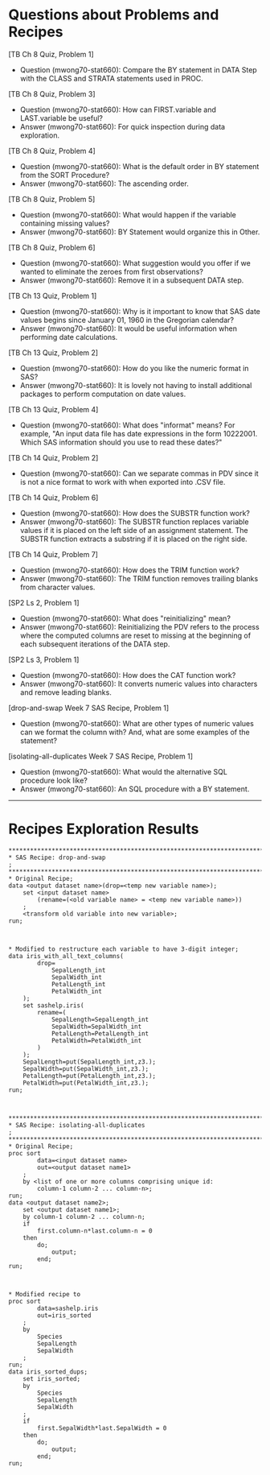 
# Questions about Problems and Recipes



[TB Ch 8 Quiz, Problem 1]
* Question (mwong70-stat660): Compare the BY statement in DATA Step with the CLASS and STRATA statements used in PROC.



[TB Ch 8 Quiz, Problem 3]
* Question (mwong70-stat660): How can FIRST.variable and LAST.variable be useful?
* Answer (mwong70-stat660): For quick inspection during data exploration.



[TB Ch 8 Quiz, Problem 4]
* Question (mwong70-stat660): What is the default order in BY statement from the SORT Procedure?
* Answer (mwong70-stat660): The ascending order.



[TB Ch 8 Quiz, Problem 5]
* Question (mwong70-stat660): What would happen if the variable containing missing values?
* Answer (mwong70-stat660): BY Statement would organize this in Other.



[TB Ch 8 Quiz, Problem 6]
* Question (mwong70-stat660): What suggestion would you offer if we wanted to eliminate the zeroes from first observations?
* Answer (mwong70-stat660): Remove it in a subsequent DATA step.



[TB Ch 13 Quiz, Problem 1]
* Question (mwong70-stat660): Why is it important to know that SAS date values begins since January 01, 1960 in the Gregorian calendar? 
* Answer (mwong70-stat660): It would be useful information when performing date calculations.



[TB Ch 13 Quiz, Problem 2]
* Question (mwong70-stat660): How do you like the numeric format in SAS?
* Answer (mwong70-stat660): It is lovely not having to install additional packages to perform computation on date values.



[TB Ch 13 Quiz, Problem 4]
* Question (mwong70-stat660): What does "informat" means? For example, "An input data file has date expressions in the form 10222001. Which SAS information should you use to read these dates?"



[TB Ch 14 Quiz, Problem 2]
* Question (mwong70-stat660): Can we separate commas in PDV since it is not a nice format to work with when exported into .CSV file.



[TB Ch 14 Quiz, Problem 6]
* Question (mwong70-stat660): How does the SUBSTR function work?
* Answer (mwong70-stat660): The SUBSTR function replaces variable values if it is placed on the left side of an assignment statement. The SUBSTR function extracts a substring if it is placed on the right side.



[TB Ch 14 Quiz, Problem 7]
* Question (mwong70-stat660): How does the TRIM function work?
* Answer (mwong70-stat660): The TRIM function removes trailing blanks from character values.



[SP2 Ls 2, Problem 1]
* Question (mwong70-stat660): What does "reinitializing" mean?
* Answer (mwong70-stat660): Reinitializing the PDV refers to the process where the computed columns are reset to missing at the beginning of each subsequent iterations of the DATA step.



[SP2 Ls 3, Problem 1]
* Question (mwong70-stat660): How does the CAT function work?
* Answer (mwong70-stat660): It converts numeric values into characters and remove leading blanks.



[drop-and-swap Week 7 SAS Recipe, Problem 1]
* Question (mwong70-stat660): What are other types of numeric values can we format the column with? And, what are some examples of the statement?



[isolating-all-duplicates Week 7 SAS Recipe, Problem 1]
* Question (mwong70-stat660): What would the alternative SQL procedure look like?
* Answer (mwong70-stat660): An SQL procedure with a BY statement.



***




# Recipes Exploration Results




```
*******************************************************************************;
* SAS Recipe: drop-and-swap                                                    ;
*******************************************************************************;
* Original Recipe;
data <output dataset name>(drop=<temp new variable name>);
    set <input dataset name>
        (rename=(<old variable name> = <temp new variable name>))
    ;
    <transform old variable into new variable>;
run;



* Modified to restructure each variable to have 3-digit integer;
data iris_with_all_text_columns(
        drop=
            SepalLength_int
            SepalWidth_int
            PetalLength_int
            PetalWidth_int
    );
    set sashelp.iris(
        rename=(
            SepalLength=SepalLength_int
            SepalWidth=SepalWidth_int
            PetalLength=PetalLength_int
            PetalWidth=PetalWidth_int
        )
    );
    SepalLength=put(SepalLength_int,z3.);
    SepalWidth=put(SepalWidth_int,z3.);
    PetalLength=put(PetalLength_int,z3.);
    PetalWidth=put(PetalWidth_int,z3.);
run;



*******************************************************************************;
* SAS Recipe: isolating-all-duplicates                                         ;
*******************************************************************************;
* Original Recipe;
proc sort
        data=<input dataset name>
        out=<output dataset name1>
    ;
    by <list of one or more columns comprising unique id:
        column-1 column-2 ... column-n>;
run;
data <output dataset name2>;
    set <output dataset name1>;
    by column-1 column-2 ... column-n;
    if
        first.column-n*last.column-n = 0
    then
        do;
            output;
        end;
run;



* Modified recipe to 
proc sort
        data=sashelp.iris
        out=iris_sorted
    ;
    by
        Species
        SepalLength
        SepalWidth
    ;
run;
data iris_sorted_dups;
    set iris_sorted;
    by
        Species
        SepalLength
        SepalWidth
    ;
    if
        first.SepalWidth*last.SepalWidth = 0
    then
        do;
            output;
        end;
run;
